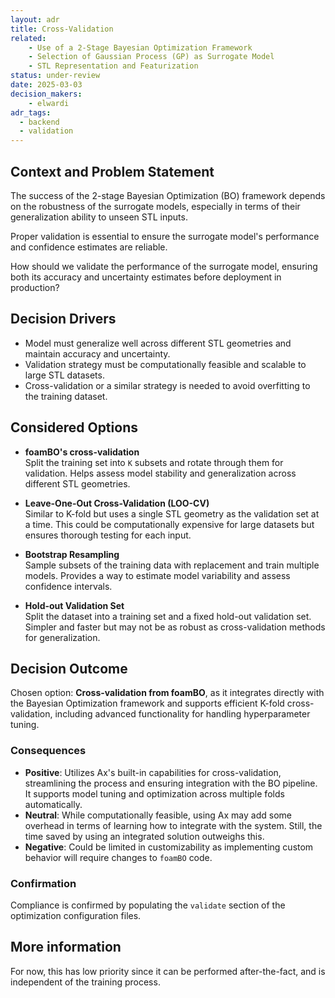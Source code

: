```yaml
---
layout: adr
title: Cross-Validation
related:
    - Use of a 2-Stage Bayesian Optimization Framework
    - Selection of Gaussian Process (GP) as Surrogate Model
    - STL Representation and Featurization
status: under-review
date: 2025-03-03
decision_makers:
    - elwardi
adr_tags:
  - backend
  - validation
---
```


## Context and Problem Statement

The success of the 2-stage Bayesian Optimization (BO) framework depends on the robustness
of the surrogate models, especially in terms of their generalization ability to unseen STL
inputs.

Proper validation is essential to ensure the surrogate model's performance and confidence
estimates are reliable.

How should we validate the performance of the surrogate model, ensuring both its accuracy
and uncertainty estimates before deployment in production?

## Decision Drivers

- Model must generalize well across different STL geometries and maintain accuracy and uncertainty.
- Validation strategy must be computationally feasible and scalable to large STL datasets.
- Cross-validation or a similar strategy is needed to avoid overfitting to the training dataset.

## Considered Options

- **foamBO's cross-validation**  
  Split the training set into `K` subsets and rotate through them for validation.
  Helps assess model stability and generalization across different STL geometries.

- **Leave-One-Out Cross-Validation (LOO-CV)**  
  Similar to K-fold but uses a single STL geometry as the validation set at a time.
  This could be computationally expensive for large datasets but ensures thorough testing for each input.

- **Bootstrap Resampling**  
  Sample subsets of the training data with replacement and train multiple models.
  Provides a way to estimate model variability and assess confidence intervals.

- **Hold-out Validation Set**  
  Split the dataset into a training set and a fixed hold-out validation set.
  Simpler and faster but may not be as robust as cross-validation methods for generalization.

## Decision Outcome


Chosen option: **Cross-validation from foamBO**, as it integrates directly with the Bayesian
Optimization framework and supports efficient K-fold cross-validation, including advanced
functionality for handling hyperparameter tuning.

### Consequences

- **Positive**: Utilizes Ax's built-in capabilities for cross-validation,
            streamlining the process and ensuring integration with the BO pipeline.
            It supports model tuning and optimization across multiple folds automatically.
- **Neutral**: While computationally feasible, using Ax may add some overhead in terms of
           learning how to integrate with the system. Still, the time saved by using an
           integrated solution outweighs this.
- **Negative**: Could be limited in customizability as implementing custom behavior will require
            changes to `foamBO` code.

### Confirmation

Compliance is confirmed by populating the `validate` section of the optimization configuration files.

## More information

For now, this has low priority since it can be performed after-the-fact, and is independent of the
training process.
